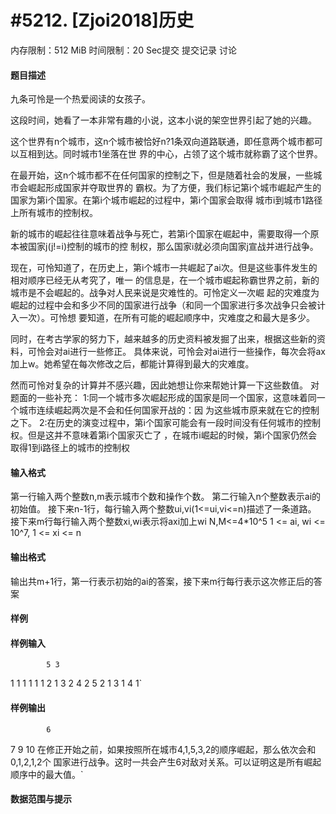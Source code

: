 
# #5212. [Zjoi2018]历史
内存限制：512 MiB 时间限制：20 Sec提交 提交记录 讨论
#### 题目描述
九条可怜是一个热爱阅读的女孩子。

这段时间，她看了一本非常有趣的小说，这本小说的架空世界引起了她的兴趣。

这个世界有n个城市，这n个城市被恰好n?1条双向道路联通，即任意两个城市都可以互相到达。同时城市1坐落在世
界的中心，占领了这个城市就称霸了这个世界。

在最开始，这n个城市都不在任何国家的控制之下，但是随着社会的发展，一些城市会崛起形成国家并夺取世界的
霸权。为了方便，我们标记第i个城市崛起产生的国家为第i个国家。在第i个城市崛起的过程中，第i个国家会取得
城市i到城市1路径上所有城市的控制权。

新的城市的崛起往往意味着战争与死亡，若第i个国家在崛起中，需要取得一个原本被国家j(j!=i)控制的城市的控
制权，那么国家i就必须向国家j宣战并进行战争。

现在，可怜知道了，在历史上，第i个城市一共崛起了ai次。但是这些事件发生的相对顺序已经无从考究了，唯一
的信息是，在一个城市崛起称霸世界之前，新的城市是不会崛起的。战争对人民来说是灾难性的。可怜定义一次崛
起的灾难度为崛起的过程中会和多少不同的国家进行战争（和同一个国家进行多次战争只会被计入一次）。可怜想
要知道，在所有可能的崛起顺序中，灾难度之和最大是多少。

同时，在考古学家的努力下，越来越多的历史资料被发掘了出来，根据这些新的资料，可怜会对ai进行一些修正。
具体来说，可怜会对ai进行一些操作，每次会将ax加上w。她希望在每次修改之后，都能计算得到最大的灾难度。

然而可怜对复杂的计算并不感兴趣，因此她想让你来帮她计算一下这些数值。
对题面的一些补充：
1:同一个城市多次崛起形成的国家是同一个国家，这意味着同一个城市连续崛起两次是不会和任何国家开战的：因
为这些城市原来就在它的控制之下。
2:在历史的演变过程中，第i个国家可能会有一段时间没有任何城市的控制权。但是这并不意味着第i个国家灭亡了
，在城市i崛起的时候，第i个国家仍然会取得1到i路径上的城市的控制权






#### 输入格式
第一行输入两个整数n,m表示城市个数和操作个数。
第二行输入n个整数表示ai的初始值。
接下来n-1行，每行输入两个整数ui,vi(1<=ui,vi<=n)描述了一条道路。
接下来m行每行输入两个整数xi,wi表示将axi加上wi
N,M<=4*10^5
1 <= ai, wi <= 10^7, 1 <= xi <= n

#### 输出格式
输出共m+1行，第一行表示初始的ai的答案，接下来m行每行表示这次修正后的答案

#### 样例

#### 样例输入

			5 3
1 1 1 1 1
1 2
1 3
2 4
2 5
2 1
3 1
4 1`
#### 样例输出

			6
7
9
10
在修正开始之前，如果按照所在城市4,1,5,3,2的顺序崛起，那么依次会和0,1,2,1,2个
国家进行战争。这时一共会产生6对敌对关系。可以证明这是所有崛起顺序中的最大值。`
#### 数据范围与提示

